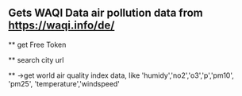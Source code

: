 ## Gets WAQI Data air pollution data from https://waqi.info/de/
** get Free Token

** search city url

** ->get world air quality index data, like 'humidy','no2','o3','p','pm10', 'pm25', 'temperature','windspeed'

